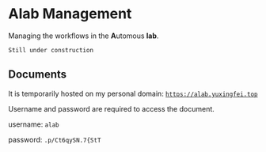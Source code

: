 # Alab Management
Managing the workflows in the **A**utomous **lab**.

`Still under construction`

## Documents

It is temporarily hosted on my personal domain: [`https://alab.yuxingfei.top`](https://alab.yuxingfei.top)

Username and password are required to access the document.

username: `alab`

password: `.p/Ct6qySN.7{StT`